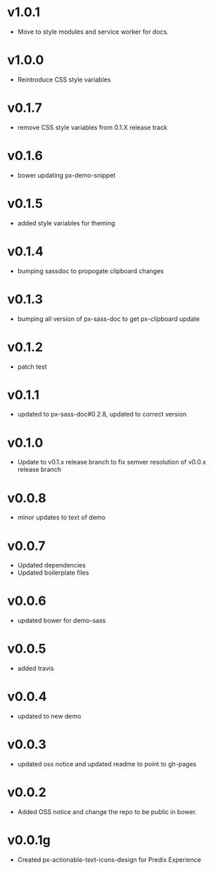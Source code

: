 v1.0.1
==================
* Move to style modules and service worker for docs.

v1.0.0
==================
* Reintroduce CSS style variables

v0.1.7
==================
* remove CSS style variables from 0.1.X release track

v0.1.6
==================
* bower updating px-demo-snippet

v0.1.5
==================
* added style variables for theming

v0.1.4
==================
* bumping sassdoc to propogate clipboard changes

v0.1.3
==================
* bumping all version of px-sass-doc to get px-clipboard update

v0.1.2
==================
* patch test

v0.1.1
==========================
* updated to px-sass-doc#0.2.8, updated to correct version

v0.1.0
 ==========================
 * Update to v0.1.x release branch to fix semver resolution of v0.0.x release branch

v0.0.8
==========================
* minor updates to text of demo

v0.0.7
==========================
* Updated dependencies
* Updated boilerplate files

v0.0.6
==========================
* updated bower for demo-sass

v0.0.5
==========================
* added travis

v0.0.4
==========================
* updated to new demo

v0.0.3
==========================
* updated oss notice and updated readme to point to gh-pages

v0.0.2
==========================
* Added OSS notice and change the repo to be public in bower.

v0.0.1g
==========================
* Created px-actionable-text-icons-design for Predix Experience

